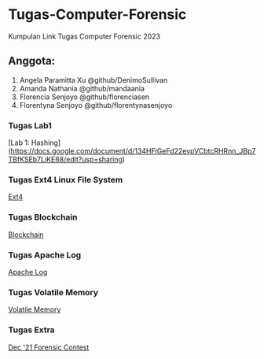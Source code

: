 # Tugas-Computer-Forensic
Kumpulan Link Tugas Computer Forensic 2023

## Anggota:
1. Angela Paramitta Xu @github/DenimoSullivan
2. Amanda Nathania @github/mandaania
3. Florencia Senjoyo @github/florenciasen
4. Florentyna Senjoyo @github/florentynasenjoyo

### Tugas Lab1
[Lab 1: Hashing] (https://docs.google.com/document/d/134HFlGeFd22evpVCbtcRHRnn_JBp7TBfKSEb7LiKE68/edit?usp=sharing)

### Tugas Ext4 Linux File System
[Ext4](https://www.canva.com/design/DAFvbk_9vZw/idig0hr3ALWVtjMpHQbaDw/view?utm_content=DAFvbk_9vZw&utm_campaign=designshare&utm_medium=link&utm_source=editor)

### Tugas Blockchain
[Blockchain](https://www.canva.com/design/DAFxJiiRYlQ/4wEuj8hk3HAJVZj-xErpig/view?utm_content=DAFxJiiRYlQ&utm_campaign=designshare&utm_medium=link&utm_source=editor)

### Tugas Apache Log
[Apache Log](https://www.canva.com/design/DAFytcUV1Qk/iBOKdiZiwnYxCfDu4Xg6Sg/view?utm_content=DAFytcUV1Qk&utm_campaign=designshare&utm_medium=link&utm_source=editor)

### Tugas Volatile Memory
[Volatile Memory](https://www.canva.com/design/DAF0rUgrEc0/cUaIoZNmZ5p6Gvl_CxMU_w/view?utm_content=DAF0rUgrEc0&utm_campaign=designshare&utm_medium=link&utm_source=editor)

### Tugas Extra
[Dec '21 Forensic Contest](https://www.canva.com/design/DAF3DTfoyNE/wyXGC2PklSvkv2AkUSfeAw/view?utm_content=DAF3DTfoyNE&utm_campaign=designshare&utm_medium=link&utm_source=editor)
